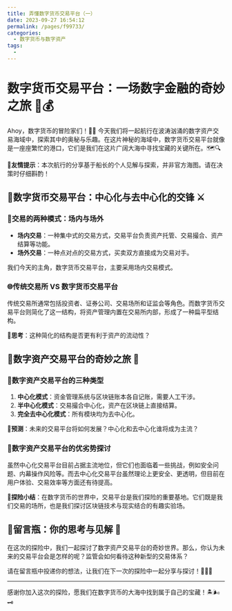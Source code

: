 ```yaml
---
title: 弄懂数字货币交易平台（一）
date: 2023-09-27 16:54:12
permalink: /pages/f99733/
categories: 
  - 数字货币与数字资产
tags: 
  - 
---
```

# 数字货币交易平台：一场数字金融的奇妙之旅 🚀💰

Ahoy，数字货币的冒险家们！🏴‍☠️ 今天我们将一起航行在波涛汹涌的数字资产交易海域中，探索其中的奥秘与乐趣。在这片神秘的海域中，数字货币交易平台就像是一座座繁忙的港口，它们是我们在这片广阔大海中寻找宝藏的关键所在。🗺️🔍

🚨**友情提示**：本次航行的分享基于船长的个人见解与探索，并非官方海图。请在决策时仔细斟酌！

## 🏦数字货币交易平台：中心化与去中心化的交锋 ⚔️

### 🔄交易的两种模式：场内与场外

- **场内交易**：一种集中式的交易方式，交易平台负责资产托管、交易撮合、资产结算等功能。
- **场外交易**：一种点对点的交易方式，买卖双方直接成为交易对手。

我们今天的主角，数字货币交易平台，主要采用场内交易模式。

### 🌐传统交易所 VS 数字货币交易平台

传统交易所通常包括投资者、证券公司、交易场所和证监会等角色。而数字货币交易平台则简化了这一结构，将资产管理内置在交易所内部，形成了一种扁平型结构。

🤔**思考**：这种简化的结构是否更有利于资产的流动性？

## 🚢数字资产交易平台的奇妙之旅 🌊

### 🎡数字资产交易平台的三种类型

1. **中心化模式**：资金管理系统与区块链账本各自记账，需要人工干涉。
2. **半中心化模式**：交易撮合中心化，资产在区块链上直接结算。
3. **完全去中心化模式**：所有模块均为去中心化。

🔮**预测**：未来的交易平台将如何发展？中心化和去中心化谁将成为主流？

### 🎢数字资产交易平台的优劣势探讨

虽然中心化交易平台目前占据主流地位，但它们也面临着一些挑战，例如安全问题、内幕操作风险等。而去中心化交易平台虽然理论上更安全、更透明，但目前在用户体验、交易效率等方面还有待提高。

🎉**探险小结**：在数字货币的世界中，交易平台是我们探险的重要基地。它们既是我们交易的场所，也是我们探讨区块链技术与现实结合的有趣实验场。

## 💌留言瓶：你的思考与见解 🌊

在这次的探险中，我们一起探讨了数字资产交易平台的奇妙世界。那么，你认为未来的交易平台会是怎样的呢？监管会如何看待这种新型的交易体系？

请在留言瓶中投递你的想法，让我们在下一次的探险中一起分享与探讨！👋💌🌊

---

感谢你加入这次的探险，愿我们在数字货币的大海中找到属于自己的宝藏！🏝️🌬️🗝️
